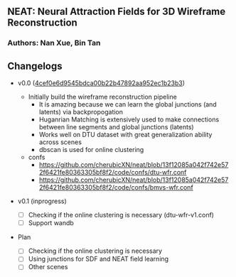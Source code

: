 ## NEAT: Neural Attraction Fields for 3D Wireframe Reconstruction

### Authors: Nan Xue, Bin Tan

## Changelogs
- v0.0 ([4cef0e6d9545bdca00b22b47892aa952ec1b23b3](https://github.com/cherubicXN/neat/tree/4cef0e6d9545bdca00b22b47892aa952ec1b23b3))
  - Initially build the wireframe reconstruction pipeline 
    - It is amazing because we can learn the global junctions (and latents) via backpropogation
    - Huganrian Matching is extensively used to make connections between line segments and global junctions (latents)
    - Works well on DTU dataset with great generalization ability across scenes
    - dbscan is used for online clustering
  - confs
    - https://github.com/cherubicXN/neat/blob/13f12085a042f742e572f6421fe80363305bf8f2/code/confs/dtu-wfr.conf
    - https://github.com/cherubicXN/neat/blob/13f12085a042f742e572f6421fe80363305bf8f2/code/confs/bmvs-wfr.conf

- v0.1 (inprogress)
  - [ ] Checking if the online clustering is necessary (dtu-wfr-v1.conf)
  - [ ] Support wandb
- Plan
  - [ ] Checking if the online clustering is necessary
  - [ ] Using junctions for SDF and NEAT field learning
  - [ ] Other scenes
